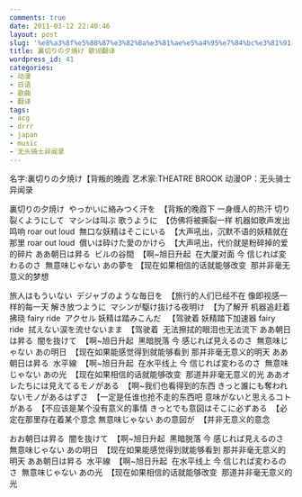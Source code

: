 ```yaml
---
comments: true
date: 2011-03-12 22:40:46
layout: post
slug: '%e8%a3%8f%e5%88%87%e3%82%8a%e3%81%ae%e5%a4%95%e7%84%bc%e3%81%91-%e6%ad%8c%e8%af%8d%e7%bf%bb%e8%af%91'
title: 裏切りの夕焼け 歌词翻译
wordpress_id: 41
categories:
- 动漫
- 日语
- 歌曲
- 翻译
tags:
- acg
- drrr
- japan
- music
- 无头骑士异闻录
---
```











名字:裏切りの夕焼け【背叛的晚霞
艺术家:THEATRE BROOK
动漫OP：无头骑士异闻录

裏切りの夕焼け  やっかいに絡みつく汗を  【背叛的晚霞下 一身缠人的热汗
切り裂くようにして  マシンは叫ぶ 歌うように  【仿佛将被撕裂一样 机器如歌声发出鸣响
roar out loud  無口な妖精はそこにいる  【大声吼出，沉默不语的妖精就在那里
roar out loud  償いは砕けた愛のかけら  【大声吼出，代价就是粉碎掉的爱的碎片
ああ朝日は昇る  ビルの谷間  【啊~旭日升起  在大厦对面
今 信じれば変わるのさ  無意味じゃない あの夢を 【现在如果相信的话就能够改变  那并非毫无意义的梦想

旅人はもういない  デジャブのような毎日を  【旅行的人们已经不在 像即视感一样的每一天
解き放つように  マシンが駆け抜ける夜明け  【为了解开 机器追赶着拂晓
fairy ride  アクセル 妖精は踏みこんだ   【驾驶着 妖精踏下加速器
fairy ride  拭えない涙を流せないまま  【驾驶着  无法擦拭的眼泪也无法流下
ああ朝日は昇る  闇を抜けて  【啊~旭日升起  黑暗脱落
今 感じれば見えるのさ  無意味じゃない あの明日  【现在如果能感觉得到就能够看到 那并非毫无意义的明天
ああ朝日は昇る  水平線  【啊~旭日升起  在水平线上
今 信じれば変わるのさ  無意味じゃない あの光  【现在如果相信的话就能够改变  那道并非毫无意义的光
ああオレたちには見えてるモノがある  【啊~我们也看得到的东西
きっと誰にも奪われないモノがあるはずさ  【一定是任谁也抢不走的东西吧
意味がないと思えるコトがある  【不应该是某个没有意义的事情
きっとでも意図はそこに必ずある  【必定在那里存在着某个意念
無意味じゃない あの意図が  【并非无意义的意念

おお朝日は昇る  闇を抜けて  【啊~旭日升起  黑暗脱落
今 感じれば見えるのさ  無意味じゃない あの明日  【现在如果能感觉得到就能够看到 那并非毫无意义的明天
ああ朝日は昇る  水平線  【啊~旭日升起  在水平线上
今 信じれば変わるのさ  無意味じゃない あの光  【现在如果相信的话就能够改变  那道并非毫无意义的光






